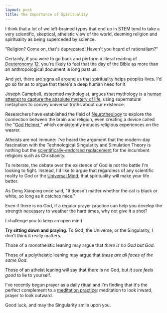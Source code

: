 ```yaml
---
layout: post
title: The Importance of Spirituality
---
```


I think that a lot of we left-brained types that end up in STEM tend to take a very scientific, skeptical, atheistic view of the world, deeming religion and spirituality as being superceded by science.

"Religion? Come on, that's deprecated! Haven't you heard of rationalism?"

Certainly, if you were to go back and perform a literal reading of [Deuteronomy 12][1], you're likely to feel that the day of the Bible as more than an anthropological document is long past us.

And yet, there are signs all around us that spirituality helps peoples lives. I'd go so far as to argue that there's a deep human need for it.

Joseph Campbell, esteemed mythologist, argues that mythology is a [human attempt to capture the absolute mystery of life][7], using supernatural metaphors to convey universal truths about our existence.

Researchers have established the field of [Neurotheology][4] to explore the connection between the brain and religion, even creating a device called the "[God Helmet][3]," which consistently induces religious experiences on the wearer.

Atheists are not immune: I've heard the argument that the modern-day fascination with the Technological Singularity and Simulation Theory is nothing but the [scientifically-endorsed replacement][2] for the incumbent religions such as Christianity.


To reiterate, the debate over the existence of God is not the battle I'm looking to fight. Instead, I'd like to argue that regardless of any scientific reality to God or the [Universal Mind][6], that spirituality will make your life better.

As Deng Xiaoping once said, "It doesn't matter whether the cat is black or white, so long as it catches mice." 

Even if there is no God, if a regular prayer practice can help you develop the strength necessary to weather the hard times, why not give it a shot?

I challenge you to keep an open mind. 

**Try sitting down and praying**. To God, the Universe, or the Singularity, I don't think it really matters. 

Those of a monotheistic leaning may argue that *there is no God but God*.

Those of a polytheistic leaning may argue that *these are all faces of the same God*.

Those of an atheist leaning will say that there is no God, but *it sure feels good* to lie to yourself.

I've recently begun prayer as a daily ritual and I'm finding that it's the perfect complement to a [meditation practice][8]: meditation to look inward, prayer to look outward.

Good luck, and may the Singularity smile upon you.

[1]: http://www.mechon-mamre.org/p/pt/pt0512.htm#1 "Deuteronomy 12"
[2]: http://bigthink.com/devils-advocate/singularity-is-a-religion-just-for-digital-geeks "Singularity Is a Religion Just for Digital Geeks"
[3]: https://en.wikipedia.org/wiki/God_helmet "The God Helmet"
[4]: https://en.wikipedia.org/wiki/Neurotheology "Neurotheology"
[5]: https://en.wikipedia.org/wiki/Hero%27s_journey "Hero's Journey / Monomyth"
[6]: https://en.wikipedia.org/wiki/Universal_mind "Universal Mind"
[7]: https://en.wikipedia.org/wiki/Joseph_Campbell#Functions_of_myth "Functions of Myth"
[8]: /Getting-Started-with-Meditation/ "Getting Started with Meditation"
